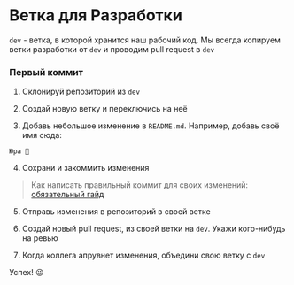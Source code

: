 # Ветка для Разработки
`dev` - ветка, в которой хранится наш рабочий код. Мы всегда копируем ветки разработки от `dev` и проводим pull request в `dev` 

### Первый коммит

1. Склонируй репозиторий из `dev`

2. Создай новую ветку и переключись на неё

3. Добавь небольшое изменение в `README.md`. Например, добавь своё имя сюда:

```
Юра 🤠
```
4. Сохрани и закоммить изменения

> Как написать правильный коммит для своих изменений: [обязательный гайд](https://www.conventionalcommits.org/en/v1.0.0/)

5. Отправь изменения в репозиторий в своей ветке

6. Создай новый pull request, из своей ветки на `dev`. Укажи кого-нибудь на ревью

7. Когда коллега апрувнет изменения, объедини свою ветку с `dev` 

Успех! 😉



